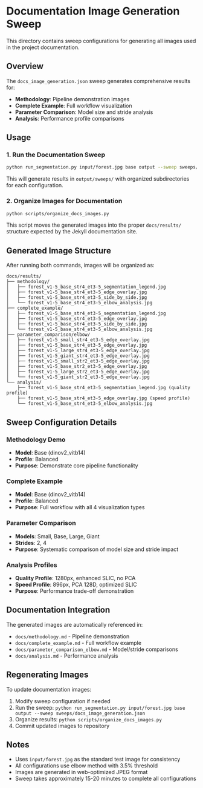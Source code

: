 # Documentation Image Generation Sweep

This directory contains sweep configurations for generating all images used in the project documentation.

## Overview

The `docs_image_generation.json` sweep generates comprehensive results for:

- **Methodology**: Pipeline demonstration images
- **Complete Example**: Full workflow visualization  
- **Parameter Comparison**: Model size and stride analysis
- **Analysis**: Performance profile comparisons

## Usage

### 1. Run the Documentation Sweep

```bash
python run_segmentation.py input/forest.jpg base output --sweep sweeps/docs_image_generation.json --verbose
```

This will generate results in `output/sweeps/` with organized subdirectories for each configuration.

### 2. Organize Images for Documentation

```bash
python scripts/organize_docs_images.py
```

This script moves the generated images into the proper `docs/results/` structure expected by the Jekyll documentation site.

## Generated Image Structure

After running both commands, images will be organized as:

```
docs/results/
├── methodology/
│   ├── forest_v1-5_base_str4_et3-5_segmentation_legend.jpg
│   ├── forest_v1-5_base_str4_et3-5_edge_overlay.jpg
│   ├── forest_v1-5_base_str4_et3-5_side_by_side.jpg
│   └── forest_v1-5_base_str4_et3-5_elbow_analysis.jpg
├── complete_example/
│   ├── forest_v1-5_base_str4_et3-5_segmentation_legend.jpg
│   ├── forest_v1-5_base_str4_et3-5_edge_overlay.jpg
│   ├── forest_v1-5_base_str4_et3-5_side_by_side.jpg
│   └── forest_v1-5_base_str4_et3-5_elbow_analysis.jpg
├── parameter_comparison/elbow/
│   ├── forest_v1-5_small_str4_et3-5_edge_overlay.jpg
│   ├── forest_v1-5_base_str4_et3-5_edge_overlay.jpg
│   ├── forest_v1-5_large_str4_et3-5_edge_overlay.jpg
│   ├── forest_v1-5_giant_str4_et3-5_edge_overlay.jpg
│   ├── forest_v1-5_small_str2_et3-5_edge_overlay.jpg
│   ├── forest_v1-5_base_str2_et3-5_edge_overlay.jpg
│   ├── forest_v1-5_large_str2_et3-5_edge_overlay.jpg
│   └── forest_v1-5_giant_str2_et3-5_edge_overlay.jpg
└── analysis/
    ├── forest_v1-5_base_str4_et3-5_segmentation_legend.jpg (quality profile)
    ├── forest_v1-5_base_str4_et3-5_edge_overlay.jpg (speed profile)
    └── forest_v1-5_base_str4_et3-5_elbow_analysis.jpg
```

## Sweep Configuration Details

### Methodology Demo
- **Model**: Base (dinov2_vitb14)
- **Profile**: Balanced
- **Purpose**: Demonstrate core pipeline functionality

### Complete Example  
- **Model**: Base (dinov2_vitb14)
- **Profile**: Balanced
- **Purpose**: Full workflow with all 4 visualization types

### Parameter Comparison
- **Models**: Small, Base, Large, Giant
- **Strides**: 2, 4
- **Purpose**: Systematic comparison of model size and stride impact

### Analysis Profiles
- **Quality Profile**: 1280px, enhanced SLIC, no PCA
- **Speed Profile**: 896px, PCA 128D, optimized SLIC
- **Purpose**: Performance trade-off demonstration

## Documentation Integration

The generated images are automatically referenced in:

- `docs/methodology.md` - Pipeline demonstration
- `docs/complete_example.md` - Full workflow example
- `docs/parameter_comparison_elbow.md` - Model/stride comparisons  
- `docs/analysis.md` - Performance analysis

## Regenerating Images

To update documentation images:

1. Modify sweep configuration if needed
2. Run the sweep: `python run_segmentation.py input/forest.jpg base output --sweep sweeps/docs_image_generation.json`
3. Organize results: `python scripts/organize_docs_images.py`
4. Commit updated images to repository

## Notes

- Uses `input/forest.jpg` as the standard test image for consistency
- All configurations use elbow method with 3.5% threshold
- Images are generated in web-optimized JPEG format
- Sweep takes approximately 15-20 minutes to complete all configurations